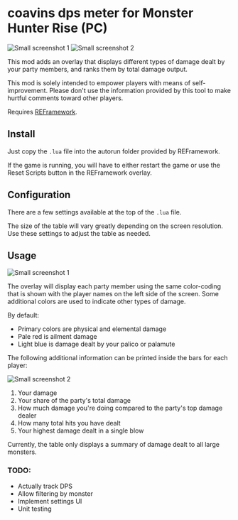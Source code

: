 # coavins dps meter for Monster Hunter Rise (PC)

![Small screenshot 1](https://i.imgur.com/8hTPG8H.png)
![Small screenshot 2](https://i.imgur.com/G5Fx7eQ.png)

This mod adds an overlay that displays different types of damage dealt by your party members, and ranks them by total damage output.

This mod is solely intended to empower players with means of self-improvement. Please don't use the information provided by this tool to make hurtful comments toward other players.

Requires [REFramework](https://github.com/praydog/REFramework).

## Install

Just copy the `.lua` file into the autorun folder provided by REFramework.

If the game is running, you will have to either restart the game or use the Reset Scripts button in the REFramework overlay.

## Configuration

There are a few settings available at the top of the `.lua` file.

The size of the table will vary greatly depending on the screen resolution. Use these settings to adjust the table as needed.

## Usage

![Small screenshot 1](https://i.imgur.com/8hTPG8H.png)

The overlay will display each party member using the same color-coding that is shown with the player names on the left side of the screen.
Some additional colors are used to indicate other types of damage.

By default:
* Primary colors are physical and elemental damage
* Pale red is ailment damage
* Light blue is damage dealt by your palico or palamute

The following additional information can be printed inside the bars for each player:

![Small screenshot 2](https://i.imgur.com/G5Fx7eQ.png)

1. Your damage
2. Your share of the party's total damage
3. How much damage you're doing compared to the party's top damage dealer
4. How many total hits you have dealt
5. Your highest damage dealt in a single blow

Currently, the table only displays a summary of damage dealt to all large monsters.

### TODO:
* Actually track DPS
* Allow filtering by monster
* Implement settings UI
* Unit testing
